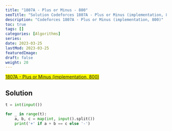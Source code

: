 ```yaml
---
title: "1807A - Plus or Minus - 800"
seoTitle: "Solution Codeforces 1807A - Plus or Minus (implementation, 800)"
description: "Codeforces 1807A - Plus or Minus (implementation, 800)"
toc: true
tags: []
categories: [Algorithms]
series:
date: 2023-03-25
lastMod: 2023-03-25
featuredImage:
draft: false
weight: 20
---
```


<mark>[1807A - Plus or Minus (implementation, 800)](https://codeforces.com/contest/1807/problem/A)</mark>

## Solution

```python
t = int(input())

for _ in range(t):
    a, b, c = map(int, input().split())
    print('+' if a + b == c else '-')
```
